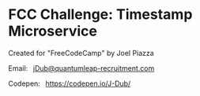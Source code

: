 FCC Challenge: Timestamp Microservice
=========================================

Created for "FreeCodeCamp" by Joel Piazza

Email:
 jDub@quantumleap-recruitment.com

Codepen:
 https://codepen.io/J-Dub/
